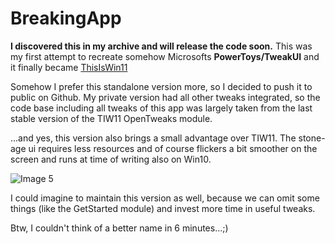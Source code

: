 # BreakingApp

**I discovered this in my archive and will release the code soon.**
This was my first attempt to recreate somehow Microsofts **PowerToys/TweakUI** and it finally became [ThisIsWin11](https://github.com/builtbybel/ThisIsWin11/releases/tag/1.1.153)

Somehow I prefer this standalone version more, so I decided to push it to public on Github. 
My private version had all other tweaks integrated, so the code base including all tweaks of this app was largely taken from the last stable version of the TIW11 OpenTweaks module.

...and yes, this version also brings a small advantage over TIW11. The stone-age ui requires less resources and of course flickers a bit smoother on the screen and runs at time of writing also on Win10.

![Image 5](https://user-images.githubusercontent.com/57478606/153266248-5e3296d6-dca9-43cd-aa70-0c6575b44274.png)


I could imagine to maintain this version as well, because we can omit some things (like the GetStarted module) and invest more time in useful tweaks.

Btw, I couldn't think of a better name in 6 minutes...;)
